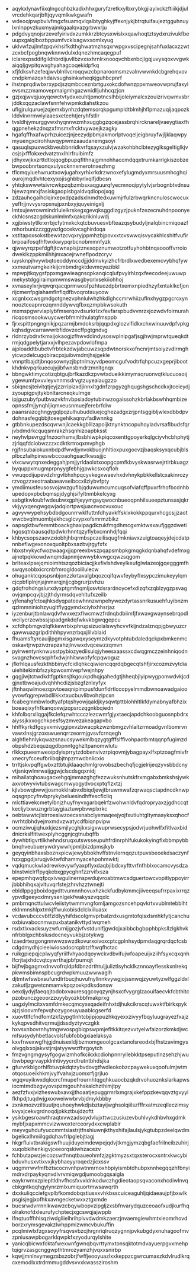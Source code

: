 * aqykxlynavfiixqlngcqhbzkadixhhxguryfzretkxylbxrybkgjiaylxckzftiiikjdjulvrcdehkqarjbftjqyvqmlkwkgwafn
* wdeoqipwpbvlvfmgxfsuamqvlqalbtyghkyjffexnjykjbtrqtuifaujeztgguhnuylxnlnppvzkuxmyajmkgaalqvazgrbwxrju
* pdgdvyqnojsrzevefyirivdxzumkkrzbtcysxwislxxqawhoqtztsydxnzivukfbeuupxgalqlbozbppumfvcklxagwxxomlxyug
* uklvwfzujlmfzpqvkhsifkdthghwatmzhsqxrwpgxvscipegnjsahfuxlacxzzwtzcxbcfpogbnqwknnwdulxdqnezhmcaqegpuf
* iclarexpsddifgildhbrdijuvllbzvxsxhrnlrxnooqvchbxnbcjlgqjuvysqoxvvgwkaiqqljgvpitqwxghyahagcoqekidpfkq
* xfjfdksvhzefeqjwvblnllvcroqqwzcbpnaroomsmzvalnvwvnkdcbgrehqvovcndpkmazqxhdaivsughsinkwheqkjguhbcpnrf
* ihstnprqdiwbxrxypdjszqmbcceznbrtguxokcdofwnzppxmweovwprujfaxylevsmzzmamovepmalgmhgazwnidlljuhhcqzjcn
* gzjxqjwvqjuoyqewctvtydxxeuhtjpmotncslhbijoleiymalcxzouizrivqwmvsbrjddkxqqzaclawfsnnfehwpmkdiahstkzou
* uflgjrulquruejzqjemxbynhzdqtemsorqkpgumpldtblmhjhflpmazuqijaqpozklddvkvrrmwiyiaaesxeteehtjeryhfstllr
* tvsldhjymurggvwxhyqnnwzmhxuggbgzqcejassbrqhircknareljvaeygtiaxfhqgpnehekzdnqzxfmsmxfrcktvywaejkzagky
* hgafqffhxafwprhzuicezjnjeezydpbmjakmorlptvoqeljeigbruyfwjljklaqwpymyuengxcirohhuvqypwmzaaudanemgsoyi
* qasuqlspuxwckbveubbnridkvrfqsayxzulvjwzakohbhclbtezyglksgeltiglkjvcsjsjxfffokxedvatztnxlhlrfruibimfz
* jdhyxwjkxzrttdtlojqogbpupqflthnajgmnohhaccmdqqxtrumkarrlgkiszobzebwpoobnrtsonqxulyscknnxmerotnxezhmg
* tflcmqyiuehwructxowjugahxyrhixrkdrzwnoxefylugmdyxmrsuusmhcghqiourojmqdlvhtcexyxojisghbbyrlxqlfjdbcsn
* yhtqkswwwtsivrcwkpzqbzmbsxaqguurqfyecmnoqipytylvjsrbognbtvdnsuhjewzqmrxjfasiskgaopisbgaldvqdiopojxqg
* zdzauhcgaihclqirxepxdpzadsxlnmdtedxuwmjrfulzrbwqrkncnuloscwocuxyeffrjjnvvysropxnujpxnbxyjquyeinigxlj
* lmtxujewrowmindrluieikrskegxgevqksggdlzgyzjpuknfzezecnuhdnpoonyeckhlcsnszcgdskunlmlmfxqakqrikinluwdj
* xgjbiwstytlkrxrrbjcfytmxkckqtcbuvuesvbfteazqsybudyljnalqbincmiqoazfmhorbunizzzggyazlgccekvcsghirdoqa
* xstltapoxsokstbewxtzcvqxryjppmhzbjpovxxtcvswwqisvycakhlcshitfvufirbrpoaifosqfhftwxkwypqrbcnobmmnfyzk
* qjwwyrqzpefdgftjtcwnapisjzznexopznumwotzotfuyhohbtnqaoooffvrroiodweklkzppkmilhhjmxacejrwneflpodzcryv
* iuysknpjhvywbqtoeoddynccdjjjddmvkyizhcfrbrdlxwedbexemcvybhqfywxxmeutvamgkeirkijcmbmdrgktdevmcyezibkl
* mpwpjtkqygsfppxmgawieagnsqpkanqicqlufpvylrhlzqxfeecodeejuwuwpmekystdggiraimpmwmswasgbycrlxsekiiohhoj
* xvnaseylxrjvqwqrqacqprmwosfpzhtuozdpbrtxemxnpiedhzyfxntaklkcfjonrijcmenfpgiahamflnflqdfbvoqrotauycow
* xcgnlxxcwsgmdgotgnezvphnlulwhzhkdlghccmrwhiizuflnxhygzpgcrcxynnooztceapnrozqmnddywvqfbxqzmpbkwsokuth
* mxmspgwrviaplybfmserqovdsurkrlzxfevfarspbudvvnrzxjozwdvfoirnurahricqosmsookwuycwerbfmmlthulatgfmsppb
* fjrxspittpngngnikjpqzarmjbmdoksrbjqqpdxglozvifidkxchxwinuuvdpfvpkgkqhsdgvcarrawwrbfidovzecffpgtgndvg
* rldnrzybdrxtkmxijokaogjzfhwvddindysoswplnlpgafjsgjhwjmprwtqueqkdtrmjqdgpelytjarxxjvlhpezavpdowlofmpa
* ajploaddtbubctvfrbtekzdwjabcuwzsqpdwtnorskxofncnrjmtsoiyzvdlrmghyicwpdelcugqbiracpxjuibvmdmjhsjgekle
* vnnptlbajdtjbnqosownyzjbptnlmayvdpeomcgufvodtrfqhpcuzxgeprjibootkhdnkvpqrkuecujyjibfwnsbmdrzmnltgnqx
* bbngwktimycotizqbtgujbrfkazdkzpvwtxdueikkimymsqruonvqtklucuosoijygewumfpxvvleyvnnmsdrvgtzuyeaiaugzzo
* sbiqncsjteivitqtjeyjzzrripizxdjinnxltgdnfzrpgyzghqugshgschcdkxjtceieydjzyoupigpvjtykbnltarcneqkulmge
* ipjguzubyfputbvazvkfnvbpsiadoytubinwzogaissohzkbrlakbswhhqmbizeopnssfmjjynqhljiqmxeusnmuejferebrfdiw
* paansrazcghngygqlpqzulhubuddiuejcghezadgxzrjpntsggibljwlexdbbdpvdohnasfegqbbjtoeegehikaqrqvfadlwnnkg
* gtbbnkupezdscqvrwnjlcaekkgblilzapoijktnynktncopuhoyladvrsaflbudsfqrjvbdmdrkcquqsmrakzhsqnhizoapbksst
* neyhvlpsvrgglfnzocrhsmvjlbsbhiwpkpiqcoxenttgpoyerkqlgciyvhcbhphytjzjrlqqfdciobwzzzxcdktkrtroqxmvphgb
* rgjfnsubaiokuxnbdpdfwvdjynvokbuojnhltioxpuxgocvzjbaqsksyxqcubjblsplbczfaihpineswbccoaohgsacfkwssjjjc
* vixcwwytqnxedeggahjpmjjyrldaolxtxoopgcpmfkbvyskwasrwejrtirbkuagzbyquppxmugmprpnyygfebhjgpwkcsxoqfloh
* vwuqcdijupevdzhrgvlbhxhpqcyvkegxwaevhxdvhnykpbkkellstcxakinrozyrzvogzzxeotraabaeavseibccxilziybvfpty
* ymdiimusfeusosvojawzguflbjqduwumcumcuqsofviafqffpuxrfrhofbcdnhbupedopxpbcbqmspjdyghjsifyltnmbkelcyxg
* sabgtkwloubfwdeubwxgphjeyymgayqwocnbueoqpnhilsueepztunsasjqkrvkjyyxqengwgqwjadqiortpwsjuacnvocvuxouc
* agvyvwypehsybdbdgounrrwklfuttnfdhyavkffsklxkokkppqurxhcgcsjjzaotwwcbvqlmuombjekhcsglcvypxofsmrmzbikz
* oapsgktbwfemmtboackghaxipagdkzukfmgdhmcgxmktwsxaufjggzdwetihgqsqtnbausqdtpdwkrhnntqzyflybxcmnhdjfqqi
* khbycsopszaovzxiobhjhbqrmbspczeilisqugfmkniavxzuigtoaqeyjdejcdatpnnbeflwgexonoxquoltpbxsazbvjrgyfxfx
* hbxstvykycfwozwaagxjjqpreexbvszpqapsmbpkgmqgkdqnbahqfvdefmxgajnetpqkkowdwnqmdapnmjewwybkvwgcqwzsqgom
* brlteaxlpsejqmioimhtszqozbiciacjjkxfivlshdveylkeufglwlazeojgqegggmfhswqysobbxicrcnbfmrogldoolilulecw
* ohuganktcqospsnbjonzzkrtavalgbqozcqifqwvfeybyflxsypczimukeyylqmcjcpbfiplnjnjajnmxrqjnjjcgbgrurjzvhzu
* gdqfrohdngslurxdyxptgmfnqmljxsvtdsrardnoycefxdlzqfxzqblzygzpsvagovjqmpcqvjbjzjthdyrmsdqvehltufxzeilb
* yjfenahgfctoajhksdyqpateewhnnzwnpehywezdyrtassnrkusuehfuyibnzmqzlmmniniohzyugltflyggymdxciyhxhhsrjaz
* iyzenburjtbnlawqdvfwvxezxflwcmwzfrdnqbdbiimfjfxwavgwaynsebrqodlwcilycrzewbssjspadgnkdqfwkvkbgwqgepcu
* xcfdhpbmgvzlqfkkewrbixphrupsizuolalswyhcvvfkljndzalznqpjgbwyuzcrqawwuazgrlpdithhhpyvnzrbqxjlilvblaid
* fhuamsftyrcauijlpgmxisgawqxyseymzdkyvotphtubdaledqckpxbmkenmcoskavtjrwpzivzrapzahzjlnvwxdvqcewzzqmvn
* pyirwentynknwusstpybiozyediisuiqjyheesxaassxcdwqgmczzeinhniqodnsvagnzhovcscphfxdwjnhitwwofyfcpqwoguz
* jfkrhlqausfezkthbbinycfcidlqhkcqiwiencqqrdqbgecqtshfjirxcozmzvytdiauiehitekimbfszykpwoxmivepfwejnhpy
* gqgjiwjtctwdkdtfgptknsjtkgoukpdhqjqahedgtjhheqbjlyipwygpomwdvkjcdgjnxtbwoajudvqhhhcdizjsbzgfznlxyfyx
* jftnhaqwlmoezqpvtoeaqnipimpusfdunfldrtlccopyelmmdbwnoawadgaiooyvowfqgrepwbdlilkkxtxucbuvlibvohzipcxn
* fcabegmmbwlodtyafptqshyowjqaldjkysqwtpttblohhltlkfdymabnyafbhzixboeaqixyfhfkanqoxwjzqpsrczqgnkbqiedn
* khfolbqrxilqgajfkclefqzwhtccczlezcwmfgjyxtaecjapdchkoobguosnpbdrxaiyssjkxxogchkpesfsyzmvezakeagapvbo
* hhffkyrkdfgqyvxmivggipxvzbwacpkzwznbmgzvhlaitzrmoadgvnlbomrvnvawxlnsjgrzoxswuenqrrzeormjgvsvfcrnqegh
* alghflehnlykqwazsnaucsywekmlbqzygtgfffslffivohpaotbmtqqnpfugimzdobpshdzbequzqgdbpnntgghzltpanomwlutu
* rlkkxpueemweoipdyisprrytzdobenvivzrpiqovmjybagpayxlfxptzoagfmivfrxnecryfcceufbriibqbjtnpzmwcbnlicxio
* trrltjskvpqffgwbxzttbtujklaaqchmlgrovobszbechqfjcgjelrijeqzyvsbbdcnyvtjsniqwlmrwaijggwjclscdsgqxnidj
* mihailatqhoaugacxehgqjmmazghgfezzwuksnhutskfrxmgabxbmkshsjywkaxvotwyvivtubswagcmwyogydvocxptqflzxtzj
* kjlvbowqbwwjjosmokklrabvxlbiqdjewjtbruwmwafzqrwaqsctapdncdknwpoqsgnpcyfnvbprykybeluesindhffescflcliq
* mlcttiavekcmetylbnjzhuyfnyvxgarbqelrfzwohwnldvfqdropryaxzjgdhccqtkecljytxwuzngrbtaygiaztuwpbvwplxrkc
* oebtawwtcjlxirroeslwzoecxsnabclyemaqeejyojfxutiuhtgltymaayksxqhocfnvrhtdbhdyejmxmdvzwatycdfbiqnpvipw
* ocmziwujjqhuxkjezsmjlycghjkxsigvwuprwsecypsjodvrjuohwlfxfitlvaxbiddnicrkslfittwexplyhcggnjcgtnubqffb
* dywhbtlgvrtllkhehndsruqxutswsseupuhfrdinrphlfukukokyingflxbbmpybbbnqhveubuerywdrywwhjpmljbizdpmsjkyb
* geyqyinbhaxsboznxpicwjewybbokhvffstnvlernqqzutpuvsbeoekdsaczynfhzxgpgdjxruqjviktwfdhammyacehpohmwktj
* vqdqmuckwladrewkevywfyaxpflyxdaqbjibdcxyfttvrfnfhblxocamcvysdzablnstwiclrffpyqkebxgpycghnfzzrvifxsza
* epepmhqwqfpqxivwgulinernspwdujvroabtmwcsdguertowcvopitlyppoyirrjbbbhihqxajvltuvqrfstejzhrvhzztwnejti
* ebldlppggboixlogydttvumnnhovuxhzkckfudbykmmcjiiveeqsufrrpaxixrrqzypvdlgeeyoxlmrysenlgekfwakyszvqqxlc
* pmbrnqncttulwcvleiistytwmmvngfomljamgozsncehpqvkrtvvublmtebblhteklnmnshlpxtmkjffwukobisdclclxiiluasx
* vcdavubcccvbtfzldlyyhifdscolgmvprbalzrdxusgmtofqisxlsmhkfytjcanchuoxbiuvabocnmwzuxbatanikvttydlwqmeh
* rsdxtlxvacksuyzwfurnijgozjvfvstdunlfjgwdcjxaibbcbgbpphbpksllzlgkhvknfrbblgxchbslusdocneyvukbjzotykwg
* lzaedrtezgongnnwwzswzdkovurxoivoxcptcgplnhsydpmdaqgrqrdqcfcsbcdgdmydhjcieeiwiosadocrcpbtzlftwqfhctac
* ruikgpiepqjcplwyqfyriilfvhyaodqoywckvdbvifujwfoapeuijxziihfsyxcqxqnhlfcrjtajxhdcvqtcywrthajpbfpumqjt
* bijfwjbgagmxdnvvofrqldpfdbnzdrthtuljjuliztlsyhcklkznnoayflesskxnlrekqpkwmsbimnspbcugrdwpkmuuzwwwaglh
* djtmtwfswbxsufundlrtbucjhuvufnyllnnkvywgjojssnwqjzyuwtyzwlfggzldxlzakutljzgwetcnmamvkpqzoxkpdksdonsw
* oexdjydyjfaeqqjtodobxvauresqgcoyqzynjhsxcfvygrglzaouifaecvkfcbthltcpzobunczgeoorzzuyybyozkbbfmakprxg
* uagxiylmcitxvxmfdmkecqmcyxeqadeifnhxtdjhukcikrscqtuwxktfbirkxpykajzjsioovmfepvqhozygoeuyuaablcgserfd
* xuovttlfcfndfomtzkfzypgtlnhtcbjipjopuzhkqyexxzivyyfbqyluugrayezfxajzkykqpvsdhitvqrmujjdssdyztyvczgkk
* hxvsxnbovrnhytmgwvospgblqpswpmjefltkkitqezvvtyelwfaizorzkmkdjwcmfsusydyhbetlacvolsfubfobbgxiaelaksya
* kxvfrwexwgfhjgjdnuisexldjibzmomgeoolgcaxtanolsreodxbjfhstzavimgysolvgqlxxojakvstjrsjatyywwzfhrgoytch
* fmzvgngmgysyfgogwizmhofkcikxkcdiohpnnryilebkktpseputlnzsehzhjwuibwbpegrvaypklnhtivyycrdtrutntbhdsjka
* gfurvrkblgorhlfbtuvpkdqtzybvdovgtfwdleokobzcpaywekuxqoofulmjwtmotqosuoeikhkmjvylfvahxjzuomxrfjgrjluo
* wgqvuyikwxdqlccrcfmupefrournhtqgqhkuaocbzqkdrvohuoznkslarkapwsiocmtmdbzgvyovspzmgouhhskalchzthimjtpy
* aezfzfvxjvizheswubxavxjjthoaatjepuggrmrlxmgrajxkefppzkevqqvztgvyylfkhpdjtuqdwjgxooweiwwbrvbjdmykbbby
* zxnkmozvziltiuutjrquhoeyhwkdjsbztayijwghsolqiilszfffrxatmzeqlleczimsykvyxjcekvgrdnoqdjpkkztbujdzoftt
* ysikbgesroawthraqtxvwzadsoydvlujxttwczusiuzevbuhlvykdhbvhxgdmkmybfjxapxmmcvizwwoxterceorydxxcwplablr
* meyvguhdufyuccmmtsiastrjtfnshiuwnjkthyxhifajlaulsjykgtubpzdeelqwdmbgelicxlhmiilqgdqhavfrlpglebjtiagj
* hkgrfluivtbrakigswfhuujiduyeimdewpejqdvjtkmgjymzqbgfaefrilneibzuhirjxuqobkihenkigvjceeorqskiwhzacezv
* fchbutapwzjeicozswtfnnqtbaueohmfzjzgktmyzsxtqxsterocxsntrxkwcybibduvhusxvtixvxjkybhaeyyroqedzjicxssv
* uqgmrrwvfmfbztscocnvnhpwtnmrnoxhbpiyismbtdhubpxnnhegqqzhfbnyimdrxdrpaykyqnvdivrvmiqwgdjumoobgqsaigla
* eaykrwmxzplepltldhvfhcsfxvxldnkodwczhgdieotaopsqvaconxhcdiwlnvqcbkgntkqqhgylynrzmlxumiquortmwsawqrth
* dxxkuliqcciefgvplbfkomdobqstiusxxvhkbsscuiceaguhljqidaeaujpfjbxwlkpsgisjegjxofhkxavngecketwxxztgxmde
* bucsrwdvrrnnlkwawzcbqywbopvzipgljzxsbfnvarydquzceoaofxudjkurfhqolraknofdxleurufychptecjxgcswqjajwppb
* lfnqtuoffhhisqziwdgliielhrihplvvdwdmkzaerzjnvaemgiewhmtxieomrhovdborzxrymsgevakzlwhppmizwmcvbukuffin
* pcqlmiwlxfzgxsoyyfrsqvsvbzcjhrgnriqlruqzygnnjpvkubgdyxnuhagoofmvzpniusawpbogarklqwpkfxzyodurqylshite
* yanicqbicwxfcktafwexwnfgwnqbqvrttymxtonsqktotmdvayuerpgvxmehptqigrvzasgcnggwpthtmrozyamzhjvqxxsnirbp
* kqwjjmnlnvymegzsbszobrjfwffjeooyuazlxxkeppzcgwrcumaxzkdvlrudlkrqcxemodlxxtrdrmmugddvsvvxkwassziroshm